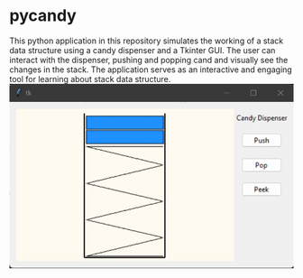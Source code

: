 # pycandy
This python application in this repository simulates the working of a stack data structure using a candy dispenser and a Tkinter GUI. The user can interact with the dispenser, pushing and popping cand and visually see the changes in the stack. The application serves as an interactive and engaging tool for learning about stack data structure.
![Screenshot](/screenshot.jpg)
